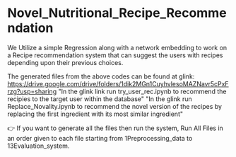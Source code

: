 # Novel_Nutritional_Recipe_Recommendation
We Utilize a simple Regression  along with a network embedding to work on a Recipe recommendation system that can  suggest the users with recipes depending upon their previous choices.

The generated files from the above codes can be found at glink: https://drive.google.com/drive/folders/1dik2MGn1CuyhvlesoMAZNavr5cPxFrzg?usp=sharing
"In the glink link run try_user_rec.ipynb to recommend the recipies to the target user within the database"
"In the glink run Replace_Novality.ipynb to recommend the novel version of the recipes by replacing the first ingredient with its most similar ingredient"

👉 If you want to generate all the files then run the system, Run All Files in an order given to each file starting from 1Preprocessing_data to 13Evaluation_system.

